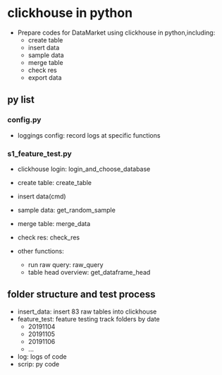 # clickhouse in python
- Prepare codes for DataMarket using clickhouse in python,including:
    - create table
    - insert data
    - sample data
    - merge table
    - check res
    - export data


## py list

### config.py
- loggings config: record logs at specific functions


### s1\_feature\_test.py
- clickhouse login: login_and_choose_database
- create table: create_table
- insert data(cmd)
- sample data: get_random_sample
- merge table: merge_data
- check res: check_res

- other functions:
    - run raw query: raw_query
    - table head overview: get_dataframe_head
    
    
## folder structure and test process
- insert_data: insert 83 raw tables into clickhouse
- feature_test: feature testing track folders by date
    - 20191104
    - 20191105
    - 20191106
    - ...
- log: logs of code
- scrip: py code
    

